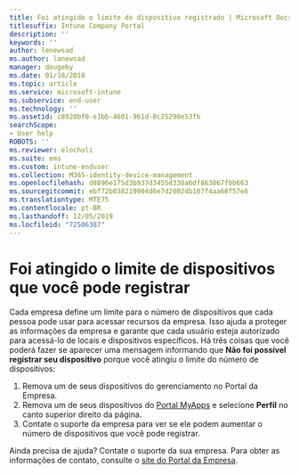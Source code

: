 ```yaml
---
title: Foi atingido o limite do dispositivo registrado | Microsoft Docs
titlesuffix: Intune Company Portal
description: ''
keywords: ''
author: lenewsad
ms.author: lanewsad
manager: dougeby
ms.date: 01/18/2018
ms.topic: article
ms.service: microsoft-intune
ms.subservice: end-user
ms.technology: ''
ms.assetid: c8920bf0-e1bb-4601-961d-8c25290e53fb
searchScope:
- User help
ROBOTS: ''
ms.reviewer: elocholi
ms.suite: ems
ms.custom: intune-enduser
ms.collection: M365-identity-device-management
ms.openlocfilehash: d8896e175d3b937d3455d330a6df863867f0b663
ms.sourcegitcommit: ebf72b038219904d6e7d20024b107f4aa68f57e6
ms.translationtype: MTE75
ms.contentlocale: pt-BR
ms.lasthandoff: 12/05/2019
ms.locfileid: "72506387"
---
```

# <a name="the-limit-of-devices-you-can-register-has-been-reached"></a>Foi atingido o limite de dispositivos que você pode registrar

Cada empresa define um limite para o número de dispositivos que cada pessoa pode usar para acessar recursos da empresa. Isso ajuda a proteger as informações da empresa e garante que cada usuário esteja autorizado para acessá-lo de locais e dispositivos específicos. Há três coisas que você poderá fazer se aparecer uma mensagem informando que **Não foi possível registrar seu dispositivo** porque você atingiu o limite do número de dispositivos:

1. Remova um de seus dispositivos do gerenciamento no Portal da Empresa. 
2. Remova um de seus dispositivos do [Portal MyApps](https://myapps.microsoft.com) e selecione **Perfil** no canto superior direito da página. 
3. Contate o suporte da empresa para ver se ele podem aumentar o número de dispositivos que você pode registrar.

Ainda precisa de ajuda? Contate o suporte da sua empresa. Para obter as informações de contato, consulte o [site do Portal da Empresa](https://go.microsoft.com/fwlink/?linkid=2010980).
